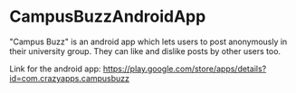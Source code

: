 # CampusBuzzAndroidApp
"Campus Buzz" is an android app which lets users to post anonymously in their university group. They can like and dislike posts by other users too.

Link for the android app: https://play.google.com/store/apps/details?id=com.crazyapps.campusbuzz
